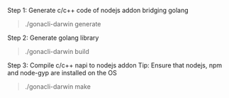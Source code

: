 
Step 1: Generate c/c++ code of nodejs addon bridging golang
> ./gonacli-darwin generate

Step 2: Generate golang library
> ./gonacli-darwin build

Step 3: Compile c/c++ napi to nodejs addon
Tip: Ensure that nodejs, npm and node-gyp are installed on the OS
> ./gonacli-darwin make
